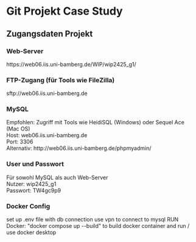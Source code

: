 <h1>Git Projekt Case Study</h1>

<h2>Zugangsdaten Projekt</h2>

<h3>Web-Server</h3>
https://web06.iis.uni-bamberg.de/WIP/wip2425_g1/

<h3>FTP-Zugang (für Tools wie FileZilla)</h3>
sftp://web06.iis.uni-bamberg.de

<h3>MySQL</h3>
Empfohlen: Zugriff mit Tools wie HeidiSQL (Windows) oder Sequel Ace (Mac OS)<br>
Host: web06.iis.uni-bamberg.de<br>
Port: 3306<br>
Alternativ: http://web06.iis.uni-bamberg.de/phpmyadmin/

<h3>User und Passwort</h3>
Für sowohl MySQL als auch Web-Server <br>
Nutzer: wip2425_g1 <br>
Passwort: TW4gc9p9<br>

<h3>Docker Config</h3>
set up .env file with db connection
use vpn to connect to mysql
RUN Docker: "docker compose up --build" to build docker container and run / use docker desktop


